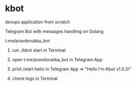 # kbot
devops application from scratch

Telegram Bot with messages handling on Golang

t.me/pravdorubka_bot

1. run ./kbot start in Terminal

2. open t.me/pravdorubka_bot in Telegram App

3. print /start hello in Telegram App => "Hello I'm Kbot v1.0.2!"

4. check logs in Terminal

